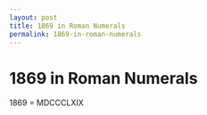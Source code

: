 ```yaml
---
layout: post
title: 1869 in Roman Numerals
permalink: 1869-in-roman-numerals
---
```


# 1869 in Roman Numerals

1869 = MDCCCLXIX
